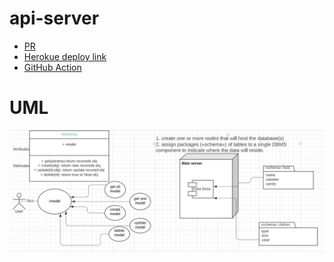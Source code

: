 # api-server

*  [PR](https://github.com/GhofranDayyat/api-server/pull/4)
* [Herokue deploy link](https://api-server-gh.herokuapp.com/)
* [GitHub Action](https://github.com/GhofranDayyat/api-server/actions)

# UML
![check](./img/class4-uml.png)